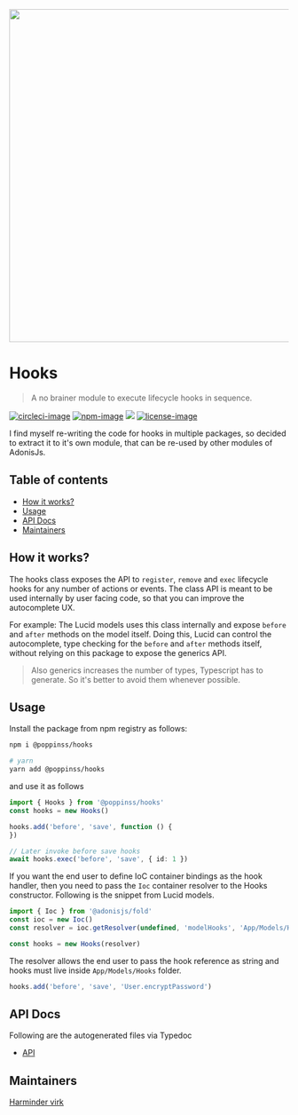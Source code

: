 <div align="center">
  <img src="https://res.cloudinary.com/adonisjs/image/upload/q_100/v1557762307/poppinss_iftxlt.jpg" width="600px">
</div>

# Hooks
> A no brainer module to execute lifecycle hooks in sequence.

[![circleci-image]][circleci-url] [![npm-image]][npm-url] ![][typescript-image] [![license-image]][license-url]

I find myself re-writing the code for hooks in multiple packages, so decided to extract it to it's own module, that can be re-used by other modules of AdonisJs.

<!-- START doctoc generated TOC please keep comment here to allow auto update -->
<!-- DON'T EDIT THIS SECTION, INSTEAD RE-RUN doctoc TO UPDATE -->
## Table of contents

- [How it works?](#how-it-works)
- [Usage](#usage)
- [API Docs](#api-docs)
- [Maintainers](#maintainers)

<!-- END doctoc generated TOC please keep comment here to allow auto update -->

## How it works?
The hooks class exposes the API to `register`, `remove` and `exec` lifecycle hooks for any number of actions or events. The class API is meant to be used internally by user facing code, so that you can improve the autocomplete UX.

For example: The Lucid models uses this class internally and expose `before` and `after` methods on the model itself. Doing this, Lucid can control the autocomplete, type checking for the `before` and `after` methods itself, without relying on this package to expose the generics API.

> Also generics increases the number of types, Typescript has to generate. So it's better to avoid them whenever possible.

## Usage
Install the package from npm registry as follows:

```sh
npm i @poppinss/hooks

# yarn
yarn add @poppinss/hooks
```

and use it as follows

```ts
import { Hooks } from '@poppinss/hooks'
const hooks = new Hooks()

hooks.add('before', 'save', function () {
})

// Later invoke before save hooks
await hooks.exec('before', 'save', { id: 1 })
```

If you want the end user to define IoC container bindings as the hook handler, then you need to pass the `Ioc` container resolver to the Hooks constructor. Following is the snippet from Lucid models.

```ts
import { Ioc } from '@adonisjs/fold'
const ioc = new Ioc()
const resolver = ioc.getResolver(undefined, 'modelHooks', 'App/Models/Hooks')

const hooks = new Hooks(resolver)
```

The resolver allows the end user to pass the hook reference as string and hooks must live inside `App/Models/Hooks` folder.

```ts
hooks.add('before', 'save', 'User.encryptPassword')
```

## API Docs
Following are the autogenerated files via Typedoc

* [API](docs/README.md)

## Maintainers
[Harminder virk](https://github.com/thetutlage)

[circleci-image]: https://img.shields.io/circleci/project/github/poppinss/hooks/master.svg?style=for-the-badge&logo=circleci
[circleci-url]: https://circleci.com/gh/poppinss/hooks "circleci"

[npm-image]: https://img.shields.io/npm/v/@poppinss/hooks.svg?style=for-the-badge&logo=npm
[npm-url]: https://npmjs.org/package/@poppinss/hooks "npm"

[typescript-image]: https://img.shields.io/badge/Typescript-294E80.svg?style=for-the-badge&logo=typescript

[license-url]: LICENSE.md
[license-image]: https://img.shields.io/aur/license/pac.svg?style=for-the-badge
